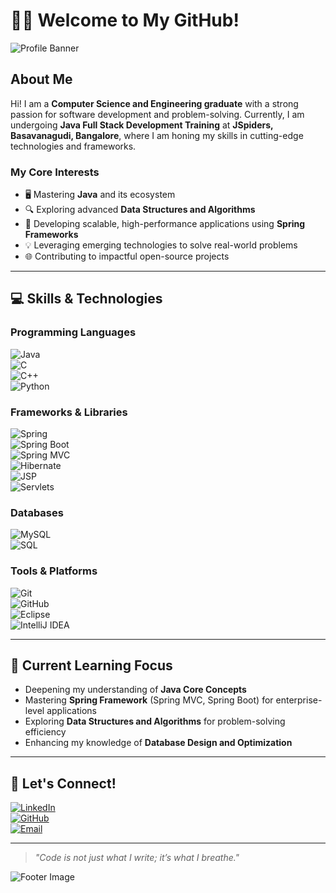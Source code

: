 # 👨‍💻 Welcome to My GitHub!  

![Profile Banner](https://via.placeholder.com/1200x300?text=Welcome+to+My+GitHub+Profile)  

## About Me  
Hi! I am a **Computer Science and Engineering graduate** with a strong passion for software development and problem-solving. Currently, I am undergoing **Java Full Stack Development Training** at **JSpiders, Basavanagudi, Bangalore**, where I am honing my skills in cutting-edge technologies and frameworks.  

### My Core Interests  
- 🖥️ Mastering **Java** and its ecosystem  
- 🔍 Exploring advanced **Data Structures and Algorithms**  
- 🚀 Developing scalable, high-performance applications using **Spring Frameworks**  
- 💡 Leveraging emerging technologies to solve real-world problems  
- 🌐 Contributing to impactful open-source projects  

---

## 💻 Skills & Technologies  

### Programming Languages  
![Java](https://img.shields.io/badge/Java-ED8B00?style=for-the-badge&logo=java&logoColor=white)  
![C](https://img.shields.io/badge/C-00599C?style=for-the-badge&logo=c&logoColor=white)  
![C++](https://img.shields.io/badge/C%2B%2B-00599C?style=for-the-badge&logo=c%2B%2B&logoColor=white)  
![Python](https://img.shields.io/badge/Python-3776AB?style=for-the-badge&logo=python&logoColor=white)  

### Frameworks & Libraries  
![Spring](https://img.shields.io/badge/Spring-6DB33F?style=for-the-badge&logo=spring&logoColor=white)  
![Spring Boot](https://img.shields.io/badge/Spring%20Boot-6DB33F?style=for-the-badge&logo=springboot&logoColor=white)  
![Spring MVC](https://img.shields.io/badge/Spring%20MVC-6DB33F?style=for-the-badge&logo=spring&logoColor=white)  
![Hibernate](https://img.shields.io/badge/Hibernate-59666C?style=for-the-badge&logo=hibernate&logoColor=white)  
![JSP](https://img.shields.io/badge/JSP-5C2D91?style=for-the-badge&logo=java&logoColor=white)  
![Servlets](https://img.shields.io/badge/Servlets-430098?style=for-the-badge&logo=java&logoColor=white)  

### Databases  
![MySQL](https://img.shields.io/badge/MySQL-005C84?style=for-the-badge&logo=mysql&logoColor=white)  
![SQL](https://img.shields.io/badge/SQL-4479A1?style=for-the-badge&logo=database&logoColor=white)  

### Tools & Platforms  
![Git](https://img.shields.io/badge/Git-F05032?style=for-the-badge&logo=git&logoColor=white)  
![GitHub](https://img.shields.io/badge/GitHub-100000?style=for-the-badge&logo=github&logoColor=white)  
![Eclipse](https://img.shields.io/badge/Eclipse-2C2255?style=for-the-badge&logo=eclipse&logoColor=white)  
![IntelliJ IDEA](https://img.shields.io/badge/IntelliJ%20IDEA-000000?style=for-the-badge&logo=intellij-idea&logoColor=white)  

---

## 🚀 Current Learning Focus  
- Deepening my understanding of **Java Core Concepts**  
- Mastering **Spring Framework** (Spring MVC, Spring Boot) for enterprise-level applications  
- Exploring **Data Structures and Algorithms** for problem-solving efficiency  
- Enhancing my knowledge of **Database Design and Optimization**  

---

## 🌟 Let's Connect!  
[![LinkedIn](https://img.shields.io/badge/LinkedIn-0077B5?style=for-the-badge&logo=linkedin&logoColor=white)](https://www.linkedin.com/in/sharan-raj-s-5070152a7/)  
[![GitHub](https://img.shields.io/badge/GitHub-100000?style=for-the-badge&logo=github&logoColor=white)](https://github.com/sharanrajs)  
[![Email](https://img.shields.io/badge/Email-D14836?style=for-the-badge&logo=gmail&logoColor=white)](mailto:sharanrajsvss@gmail.com)  

---

> _"Code is not just what I write; it’s what I breathe."_  

![Footer Image](https://via.placeholder.com/1200x100?text=Thank+You+for+Visiting!)
